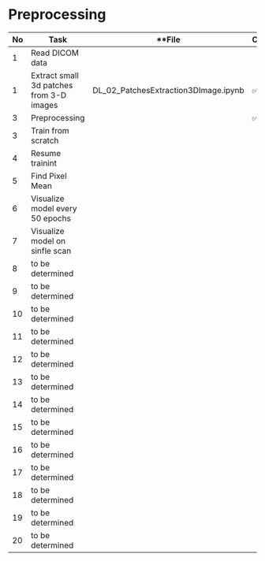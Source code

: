 # Preprocessing

**No**  |  **Task**                         |  **File  |  **Completed**
---------|-----------------------------------|-------------------|--------------------
1        |  Read DICOM data                  |                   |
1        |  Extract small 3d patches from 3-D images                  |    DL_02_PatchesExtraction3DImage.ipynb               |  :white_check_mark:
3        |  Preprocessing                    |                   |  :white_check_mark:
3        |  Train from scratch               |                   |
4        |  Resume trainint                  |                   |
5        |  Find Pixel Mean                  |                   |
6        |  Visualize model every 50 epochs  |                   |
7        |  Visualize model on sinfle scan   |                   |
8        |  to be determined                 |                   |
9        |  to be determined                 |                   |
10       |  to be determined                 |                   |
11       |  to be determined                 |                   |
12       |  to be determined                 |                   |
13       |  to be determined                 |                   |
14       |  to be determined                 |                   |
15       |  to be determined                 |                   |
16       |  to be determined                 |                   |
17       |  to be determined                 |                   |
18       |  to be determined                 |                   |
19       |  to be determined                 |                   |
20       |  to be determined                 |                   |

